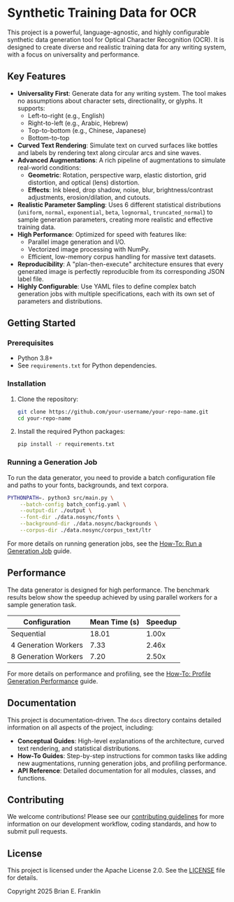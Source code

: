 # Synthetic Training Data for OCR

This project is a powerful, language-agnostic, and highly configurable synthetic data generation tool for Optical Character Recognition (OCR). It is designed to create diverse and realistic training data for any writing system, with a focus on universality and performance.

## Key Features

*   **Universality First**: Generate data for any writing system. The tool makes no assumptions about character sets, directionality, or glyphs. It supports:
    *   Left-to-right (e.g., English)
    *   Right-to-left (e.g., Arabic, Hebrew)
    *   Top-to-bottom (e.g., Chinese, Japanese)
    *   Bottom-to-top
*   **Curved Text Rendering**: Simulate text on curved surfaces like bottles and labels by rendering text along circular arcs and sine waves.
*   **Advanced Augmentations**: A rich pipeline of augmentations to simulate real-world conditions:
    *   **Geometric**: Rotation, perspective warp, elastic distortion, grid distortion, and optical (lens) distortion.
    *   **Effects**: Ink bleed, drop shadow, noise, blur, brightness/contrast adjustments, erosion/dilation, and cutouts.
*   **Realistic Parameter Sampling**: Uses 6 different statistical distributions (`uniform`, `normal`, `exponential`, `beta`, `lognormal`, `truncated_normal`) to sample generation parameters, creating more realistic and effective training data.
*   **High Performance**: Optimized for speed with features like:
    *   Parallel image generation and I/O.
    *   Vectorized image processing with NumPy.
    *   Efficient, low-memory corpus handling for massive text datasets.
*   **Reproducibility**: A "plan-then-execute" architecture ensures that every generated image is perfectly reproducible from its corresponding JSON label file.
*   **Highly Configurable**: Use YAML files to define complex batch generation jobs with multiple specifications, each with its own set of parameters and distributions.

## Getting Started

### Prerequisites

*   Python 3.8+
*   See `requirements.txt` for Python dependencies.

### Installation

1.  Clone the repository:
    ```bash
    git clone https://github.com/your-username/your-repo-name.git
    cd your-repo-name
    ```
2.  Install the required Python packages:
    ```bash
    pip install -r requirements.txt
    ```

### Running a Generation Job

To run the data generator, you need to provide a batch configuration file and paths to your fonts, backgrounds, and text corpora.

```bash
PYTHONPATH=. python3 src/main.py \
    --batch-config batch_config.yaml \
    --output-dir ./output \
    --font-dir ./data.nosync/fonts \
    --background-dir ./data.nosync/backgrounds \
    --corpus-dir ./data.nosync/corpus_text/ltr
```

For more details on running generation jobs, see the [How-To: Run a Generation Job](./docs/how-to/run_generation.md) guide.

## Performance

The data generator is designed for high performance. The benchmark results below show the speedup achieved by using parallel workers for a sample generation task.

| Configuration      | Mean Time (s) | Speedup |
| ------------------ | ------------- | ------- |
| Sequential         | 18.01         | 1.00x   |
| 4 Generation Workers | 7.33          | 2.46x   |
| 8 Generation Workers | 7.20          | 2.50x   |

For more details on performance and profiling, see the [How-To: Profile Generation Performance](./docs/how-to/profiling.md) guide.

## Documentation

This project is documentation-driven. The `docs` directory contains detailed information on all aspects of the project, including:

*   **Conceptual Guides**: High-level explanations of the architecture, curved text rendering, and statistical distributions.
*   **How-To Guides**: Step-by-step instructions for common tasks like adding new augmentations, running generation jobs, and profiling performance.
*   **API Reference**: Detailed documentation for all modules, classes, and functions.

## Contributing

We welcome contributions! Please see our [contributing guidelines](./GEMINI.md) for more information on our development workflow, coding standards, and how to submit pull requests.

## License

This project is licensed under the Apache License 2.0. See the [LICENSE](./LICENSE) file for details.

Copyright 2025 Brian E. Franklin